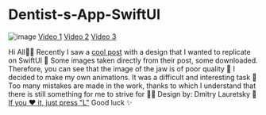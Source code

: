 # Dentist-s-App-SwiftUI

![image](https://cdn.dribbble.com/users/7822612/screenshots/17282081/media/b58a0f247a85d24e8b58882cbb7069bb.png?compress=1&resize=1600x1200&vertical=top)
[Video 1](https://cdn.dribbble.com/users/7822612/screenshots/17282081/media/a40f1df24317f4cdae32d723d40baf62.mp4)
[Video 2](https://cdn.dribbble.com/users/7822612/screenshots/17282081/media/a074d59c725f874eed6b8d65179b72a6.mp4)
[Video 3](https://cdn.dribbble.com/users/7822612/screenshots/17282081/media/7156ae58094318d632e5f1376e6f59c7.mp4)

Hi All👋🏻
Recently I saw a [cool post](https://dribbble.com/shots/17263648-Dentist-s-App) with a design that I wanted to replicate on SwiftUI 🧐
Some images taken directly from their post, some downloaded. Therefore, you can see that the image of the jaw is of poor quality 🤫
I decided to make my own animations. It was a difficult and interesting task 🧠
Too many mistakes are made in the work, thanks to which I understand that there is still something for me to strive for 🏃‍♂️
Design by: Dmitry Lauretsky 💪
[If you ❤️ it, just press "L"](https://dribbble.com/shots/17282081-Dentist-s-App-SwiftUI-Rebound)
Good luck ✨
